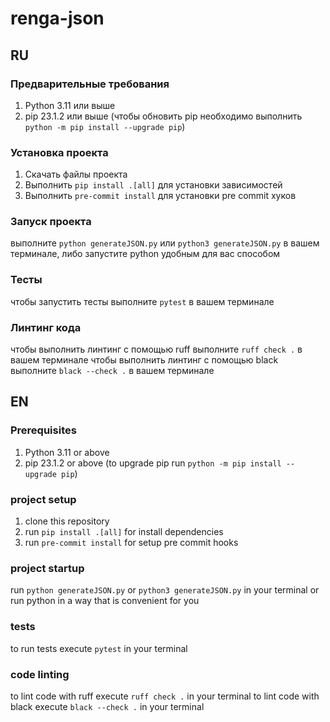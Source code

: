 # renga-json

## RU

### Предварительные требования
1. Python 3.11 или выше
2. pip 23.1.2 или выше (чтобы обновить pip необходимо выполнить `python -m pip install --upgrade pip`)

### Установка проекта
1. Скачать файлы проекта
2. Выполнить `pip install .[all]` для установки зависимостей
3. Выполнить `pre-commit install` для установки pre commit хуков

### Запуск проекта
выполните `python generateJSON.py` или `python3 generateJSON.py` в вашем терминале, либо запустите python удобным для вас способом

### Тесты
чтобы запустить тесты выполните `pytest` в вашем терминале

### Линтинг кода
чтобы выполнить линтинг с помощью ruff выполните `ruff check .` в вашем терминале
чтобы выполнить линтинг с помощью black выполните `black --check .` в вашем терминале

## EN

### Prerequisites
1. Python 3.11 or above
2. pip 23.1.2 or above (to upgrade pip run `python -m pip install --upgrade pip`)

### project setup
1. clone this repository
2. run `pip install .[all]` for install dependencies
3. run `pre-commit install` for setup pre commit hooks

### project startup
run `python generateJSON.py` or `python3 generateJSON.py` in your terminal or run python in a way that is convenient for you

### tests
to run tests execute `pytest` in your terminal

### code linting
to lint code with ruff execute `ruff check .` in your terminal
to lint code with black execute `black --check .` in your terminal